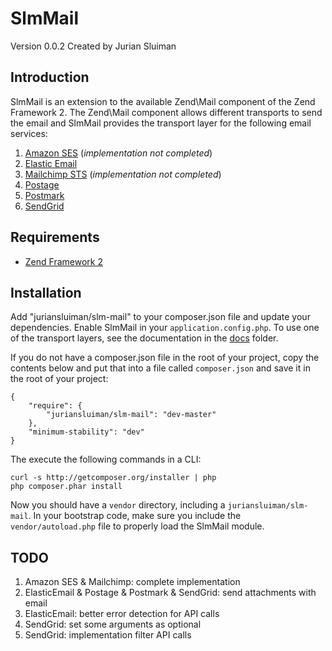 SlmMail
===
Version 0.0.2 Created by Jurian Sluiman

Introduction
---
SlmMail is an extension to the available Zend\Mail component of the Zend Framework 2. The Zend\Mail component allows different transports to send the email and SlmMail provides the transport layer for the following email services:

 1. [Amazon SES](https://github.com/juriansluiman/SlmMail/blob/master/docs/AmazonSes.md) (*implementation not completed*)
 2. [Elastic Email](https://github.com/juriansluiman/SlmMail/blob/master/docs/ElasticEmail.md)
 3. [Mailchimp STS](https://github.com/juriansluiman/SlmMail/blob/master/docs/Mailchimp.md) (*implementation not completed*)
 4. [Postage](https://github.com/juriansluiman/SlmMail/blob/master/docs/Postage.md)
 5. [Postmark](https://github.com/juriansluiman/SlmMail/blob/master/docs/Postmark.md)
 6. [SendGrid](https://github.com/juriansluiman/SlmMail/blob/master/docs/SendGrid.md)

Requirements
---
* [Zend Framework 2](https://github.com/zendframework/zf2)

Installation
---
Add "juriansluiman/slm-mail" to your composer.json file and update your dependencies. Enable SlmMail in your `application.config.php`. To use one of the transport layers, see the documentation in the [docs](https://github.com/juriansluiman/SlmMail/tree/master/docs) folder.

If you do not have a composer.json file in the root of your project, copy the contents below and put that into a file called `composer.json` and save it in the root of your project:

```
{
    "require": {
        "juriansluiman/slm-mail": "dev-master"
    },
    "minimum-stability": "dev"
}
```

The execute the following commands in a CLI:

```
curl -s http://getcomposer.org/installer | php
php composer.phar install
```

Now you should have a `vendor` directory, including a `juriansluiman/slm-mail`. In your bootstrap code, make sure you include the `vendor/autoload.php` file to properly load the SlmMail module.

TODO
---
 1. Amazon SES & Mailchimp: complete implementation
 2. ElasticEmail & Postage & Postmark & SendGrid: send attachments with email
 3. ElasticEmail: better error detection for API calls
 4. SendGrid: set some arguments as optional
 5. SendGrid: implementation filter API calls